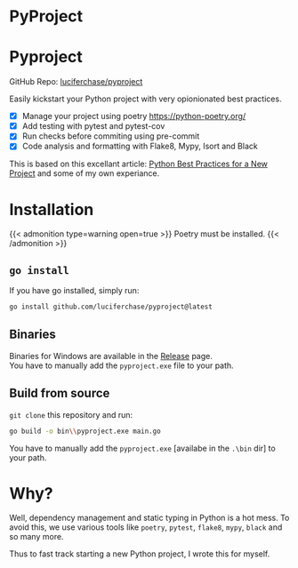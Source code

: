 # PyProject


# Pyproject

GitHub Repo: [luciferchase/pyproject](https://github.com/luciferchase/pyproject)

Easily kickstart your Python project with very opionionated best practices.

  - [x] Manage your project using poetry <https://python-poetry.org/>
  - [x] Add testing with pytest and pytest-cov
  - [x] Run checks before commiting using pre-commit
  - [x] Code analysis and formatting with Flake8, Mypy, Isort and Black

This is based on this excellant article: [Python Best Practices for a New Project](https://mitelman.engineering/blog/python-best-practice/automating-python-best-practices-for-a-new-project/) and some of my own experiance.

# Installation

{{< admonition type=warning open=true >}}
Poetry must be installed.
{{< /admonition >}}

## `go install`

If you have go installed, simply run:
```bash
go install github.com/luciferchase/pyproject@latest
```

## Binaries

Binaries for Windows are available in the [Release](https://github.com/luciferchase/pyproject/releases) page.\
You have to manually add the `pyproject.exe` file to your path.

## Build from source

`git clone` this repository and run:
```bash
go build -o bin\\pyproject.exe main.go
```
You have to manually add the `pyproject.exe` [availabe in the `.\bin` dir] to your path.

# Why?

Well, dependency management and static typing in Python is a hot mess. To avoid this, we use various tools like `poetry`, `pytest`, `flake8`, `mypy`, `black` and so many more.

Thus to fast track starting a new Python project, I wrote this for myself.

